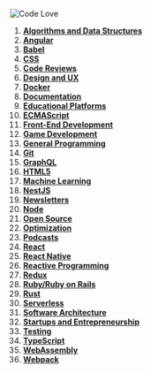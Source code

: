 ![Code Love](http://i.imgur.com/RS2KWU7.png)

1. **[Algorithms and Data Structures](./source/algorithms-data-structures.md)**
2. **[Angular](source/angular.md)**
3. **[Babel](./source/babel.md)**
4. **[CSS](./source/css.md)**
5. **[Code Reviews](./source/code-reviews.md)**
6. **[Design and UX](./source/design.md)**
7. **[Docker](./source/docker.md)**
8. **[Documentation](./source/documentation.md)**
9. **[Educational Platforms](./source/edu-platforms.md)**
10. **[ECMAScript](./source/ecmascript.md)**
11. **[Front-End Development](./source/front-end.md)**
12. **[Game Development](source/game-development.md)**
13. **[General Programming](./source/general.md)**
14. **[Git](./source/git.md)**
15. **[GraphQL](./source/graphql.md)**
16. **[HTML5](./source/html5.md)**
17. **[Machine Learning](./source/machine-learning.md)**
18. **[NestJS](./source/nestjs.md)**
19. **[Newsletters](./source/newsletters.md)**
20. **[Node](./source/nodejs.md)**
21. **[Open Source](./source/open-source.md)**
22. **[Optimization](./source/optimization.md)**
23. **[Podcasts](./source/podcasts.md)**
24. **[React](source/react.md)**
25. **[React Native](./source/reactnative.md)**
26. **[Reactive Programming](./source/reactive.md)**
27. **[Redux](./source/redux.md)**
28. **[Ruby/Ruby on Rails](./source/ruby.md)**
29. **[Rust](./source/rust.md)**
30. **[Serverless](./source/serverless.md)**
31. **[Software Architecture](./source/software-architecture.md)**
32. **[Startups and Entrepreneurship](./source/startups-entrepreneurship.md)**
33. **[Testing](./source/testing.md)**
34. **[TypeScript](./source/typescript.md)**
35. **[WebAssembly](./source/webassembly.md)**
36. **[Webpack](./source/webpack.md)**
